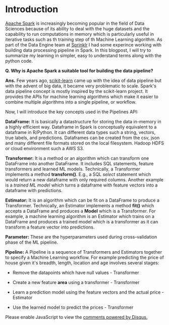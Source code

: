 <!-- 
.. title: Building Machine Learning Data Pipeline using Apache Spark
.. slug: building-machine-learning-data-pipeline-using-apache-spark
.. date: 2019-03-20 02:13:21 UTC+05:30
.. tags: Machine Learning, Data Science
.. category: 
.. link: 
.. description: 
.. type: text
-->

# Introduction

[Apache Spark]() is increasingly becoming popular in the field of Data Sciences because of its ability to deal with the huge datasets and the capability to  run computations in memory which is particularly useful in iterative tasks such as th training step of th Machine Learning algorithm. As part of the Data Engine team at [Sprinklr](https://www.sprinklr.com/) I had some experince working with building data processing pipeline in Spark. In this blogpost, I will try to summarize my learning in simpler, easy to understand terms along with the python code.  

**Q. Why is Apache Spark a suitable tool for building the data pipeline?**

**Ans.** Few years ago, [scikit-learn](https://scikit-learn.org/stable/) came up with the idea of data pipeline but with the advent of big data, it became very problematic to scale. Spark's data pipeline concept is mostly inspired by the scikit-learn project. It provides the APIs for machine learning algorithms which make it easier to combine multiple algorithms into a single pipeline, or workflow.

Now, I will introduce the key concepts used in the Pipelines API:

**DataFrame:** It is basically a datastructure for storing the data in-memory in a highly efficient way. Dataframe in Spark is conceptually equivalent to a dataframe in R/Python. It can different data types such a string, vectors, true labels, and predictions.
Dataframes can be created from the csv, json and many different file formats stored on the local filesystem. Hadoop HDFS or cloud environment such a AWS S3.

**Transformer:** It is a method or an algorithm which can transform one DataFrame into another DataFrame. It includes SQL statements, feature transformers and learned ML models. Technically, a Transformer implements a method **transform()**. E.g., a SQL *select* statement which would return a new dataframe with only required columns. Another example is a *trained ML model* which turns a dataframe with feature vectors into a dataframe with predictions.

**Estimator:** It is an algorithm which can be fit on a DataFrame to produce a Transformer.  Technically, an Estimator implements a method **fit()** which accepts a DataFrame and produces a **Model** which is a Transformer. For example, a machine learning algorithm is an Estimator which trains on a DataFrame and produces a trained model which is a transformer as it can transform a feature vector into predictions.

**Parameter:** These are the hyperparameters used during cross-validation phase of the ML pipeline.

**Pipeline:** A Pipeline is a sequence of Transformers and Estimators together to specify a Machine Learning workflow. For example predicting the price of house given it's breadth, length, location and age involves several stages:

* Remove the datapoints which have null values - Transformer

* Create a new feature **area** using a transformer - Transformer

* Learn a prediction model using the feature vectors and the actual price - Estimator

* Use the learned model to predict the prices - Transformer



<div id="disqus_thread"></div>
<script>
/**
* RECOMMENDED CONFIGURATION VARIABLES: EDIT AND UNCOMMENT THE SECTION BELOW TO INSERT DYNAMIC VALUES FROM YOUR PLATFORM OR CMS.
* LEARN WHY DEFINING THESE VARIABLES IS IMPORTANT: https://disqus.com/admin/universalcode/#configuration-variables
*/
/*
var disqus_config = function () {
this.page.url = PAGE_URL; // Replace PAGE_URL with your page's canonical URL variable
this.page.identifier = PAGE_IDENTIFIER; // Replace PAGE_IDENTIFIER with your page's unique identifier variable
};
*/
(function() { // DON'T EDIT BELOW THIS LINE
var d = document, s = d.createElement('script');

s.src = '//avoyage.disqus.com/embed.js';

s.setAttribute('data-timestamp', +new Date());
(d.head || d.body).appendChild(s);
})();
</script>
<noscript>Please enable JavaScript to view the <a href="https://disqus.com/?ref_noscript" rel="nofollow">comments powered by Disqus.</a></noscript>

